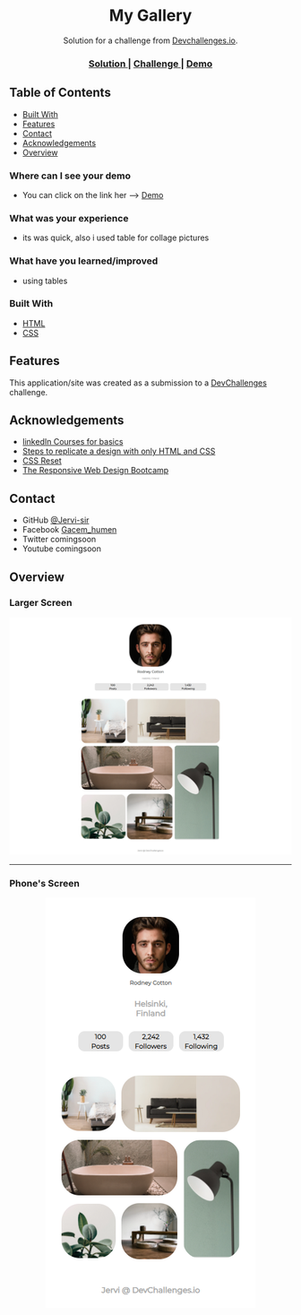 <!-- Please update value in the {}  -->

<h1 align="center">My Gallery</h1>

<div align="center">
   Solution for a challenge from  <a href="http://devchallenges.io" target="_blank">Devchallenges.io</a>.
</div>

<div align="center">
  <h3>
    <a href="https://github.com/Jervi-sir/5-my-gallery-master">
      Solution
    </a>
    <span> | </span>
    <a href="https://devchallenges.io/challenges/gcbWLxG6wdennelX7b8I">
      Challenge
    </a>
    <span> | </span>
    <a href="https://5-my-gallery-jervi.netlify.app/">
      Demo
    </a>
  </h3>
</div>

<!-- TABLE OF CONTENTS -->

## Table of Contents

- [Built With](#built-with)
- [Features](#features)
- [Contact](#contact)
- [Acknowledgements](#acknowledgements)
- [Overview](#overview)


### Where can I see your demo

- You can click on the link her --> [Demo](https://devchallenges-404-not-found.ishakbhn.vercel.app/)

### What was your experience

- its was quick, also i used table for collage pictures

### What have you learned/improved

- using tables 

### Built With

<!-- This section should list any major frameworks that you built your project using. Here are a few examples.-->

- [HTML](https://developer.mozilla.org/en-US/docs/Web/HTML)
- [CSS](https://developer.mozilla.org/en-US/docs/Glossary/CSS)

## Features

<!-- List the features of your application or follow the template. Don't share the figma file here :) -->

This application/site was created as a submission to a [DevChallenges](https://devchallenges.io/challenges) challenge. 

## Acknowledgements

<!-- This section should list any articles or add-ons/plugins that helps you to complete the project. This is optional but it will help you in the future. For exmpale -->

- [linkedIn Courses for basics](https://opportunity.linkedin.com/skills-for-in-demand-jobs)
- [Steps to replicate a design with only HTML and CSS](https://devchallenges-blogs.web.app/how-to-replicate-design/)
- [CSS Reset](https://dev.to/zellwk/my-css-reset--jbp?signin=true)
- [The Responsive Web Design Bootcamp](https://scrimba.com/learn/responsive)

## Contact

- GitHub   [@Jervi-sir](https://{github.com/Jervi-sir})
- Facebook [Gacem_humen](https://www.facebook.com/gacem.humen/)
- Twitter  comingsoon
- Youtube  comingsoon



<!-- OVERVIEW -->

## Overview

### Larger Screen 
![screenshot](screenshots/default.png)
___
### Phone's Screen

<p align="center">
  <img src="screenshots/phone.png">
</p>
